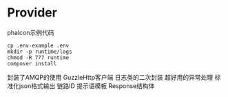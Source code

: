 # Provider

phalcon示例代码

```cp .env-example .env``` <br />
```mkdir -p runtime/logs``` <br />
```chmod -R 777 runtime``` <br />
```composer install``` <br />

封装了AMQP的使用 GuzzleHttp客户端 日志类的二次封装 超好用的异常处理 标准化json格式输出 链路ID 
提示语模板 Response结构体